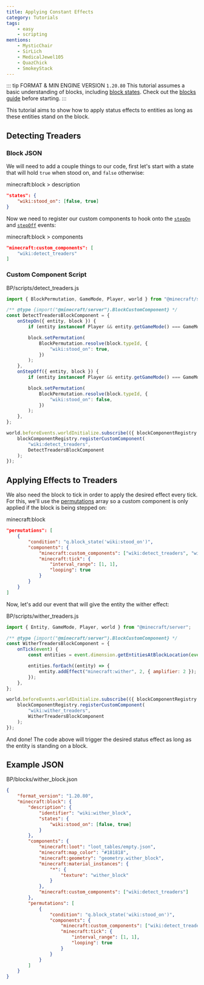 ```yaml
---
title: Applying Constant Effects
category: Tutorials
tags:
    - easy
    - scripting
mentions:
    - MysticChair
    - SirLich
    - MedicalJewel105
    - QuazChick
    - SmokeyStack
---
```


::: tip FORMAT & MIN ENGINE VERSION `1.20.80`
This tutorial assumes a basic understanding of blocks, including [block states](/blocks/block-states).
Check out the [blocks guide](/blocks/blocks-intro) before starting.
:::

This tutorial aims to show how to apply status effects to entities as long as these entities stand on the block.

## Detecting Treaders

### Block JSON

We will need to add a couple things to our code, first let's start with a state that will hold `true` when stood on, and `false` otherwise:

<CodeHeader>minecraft:block > description</CodeHeader>

```json
"states": {
    "wiki:stood_on": [false, true]
}
```

Now we need to register our custom components to hook onto the [`stepOn`](/blocks/block-events#step-on) and [`stepOff`](/blocks/block-events#step-off) events:

<CodeHeader>minecraft:block > components</CodeHeader>

```json
"minecraft:custom_components": [
    "wiki:detect_treaders"
]
```

### Custom Component Script

<CodeHeader>BP/scripts/detect_treaders.js</CodeHeader>

```js
import { BlockPermutation, GameMode, Player, world } from "@minecraft/server";

/** @type {import("@minecraft/server").BlockCustomComponent} */
const DetectTreadersBlockComponent = {
    onStepOn({ entity, block }) {
        if (entity instanceof Player && entity.getGameMode() === GameMode.creative) return;

        block.setPermutation(
            BlockPermutation.resolve(block.typeId, {
                "wiki:stood_on": true,
            })
        );
    },
    onStepOff({ entity, block }) {
        if (entity instanceof Player && entity.getGameMode() === GameMode.creative) return;

        block.setPermutation(
            BlockPermutation.resolve(block.typeId, {
                "wiki:stood_on": false,
            })
        );
    },
};

world.beforeEvents.worldInitialize.subscribe(({ blockComponentRegistry }) => {
    blockComponentRegistry.registerCustomComponent(
        "wiki:detect_treaders",
        DetectTreadersBlockComponent
    );
});
```

## Applying Effects to Treaders

We also need the block to tick in order to apply the desired effect every tick. For this, we'll use the [permutations](/blocks/block-permutations) array so a custom component is only applied if the block is being stepped on:

<CodeHeader>minecraft:block</CodeHeader>

```json
"permutations": [
    {
        "condition": "q.block_state('wiki:stood_on')",
        "components": {
            "minecraft:custom_components": ["wiki:detect_treaders", "wiki:wither_treaders"],
            "minecraft:tick": {
                "interval_range": [1, 1],
                "looping": true
            }
        }
    }
]
```

Now, let's add our event that will give the entity the wither effect:

<CodeHeader>BP/scripts/wither_treaders.js</CodeHeader>

```js
import { Entity, GameMode, Player, world } from "@minecraft/server";

/** @type {import("@minecraft/server").BlockCustomComponent} */
const WitherTreadersBlockComponent = {
    onTick(event) {
        const entities = event.dimension.getEntitiesAtBlockLocation(event.block.above().location);

        entities.forEach((entity) => {
            entity.addEffect("minecraft:wither", 2, { amplifier: 2 });
        });
    },
};

world.beforeEvents.worldInitialize.subscribe(({ blockComponentRegistry }) => {
    blockComponentRegistry.registerCustomComponent(
        "wiki:wither_treaders",
        WitherTreadersBlockComponent
    );
});
```

And done! The code above will trigger the desired status effect as long as the entity is standing on a block.

## Example JSON

<Spoiler title="Example Wither Block">

<CodeHeader>BP/blocks/wither_block.json</CodeHeader>

```json
{
    "format_version": "1.20.80",
    "minecraft:block": {
        "description": {
            "identifier": "wiki:wither_block",
            "states": {
                "wiki:stood_on": [false, true]
            }
        },
        "components": {
            "minecraft:loot": "loot_tables/empty.json",
            "minecraft:map_color": "#181818",
            "minecraft:geometry": "geometry.wither_block",
            "minecraft:material_instances": {
                "*": {
                    "texture": "wither_block"
                }
            },
            "minecraft:custom_components": ["wiki:detect_treaders"]
        },
        "permutations": [
            {
                "condition": "q.block_state('wiki:stood_on')",
                "components": {
                    "minecraft:custom_components": ["wiki:detect_treaders", "wiki:wither_treaders"],
                    "minecraft:tick": {
                        "interval_range": [1, 1],
                        "looping": true
                    }
                }
            }
        ]
    }
}
```

</Spoiler>
